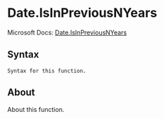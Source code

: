 # Date.IsInPreviousNYears

Microsoft Docs: [Date.IsInPreviousNYears](https://docs.microsoft.com/en-us/powerquery-m/date-isinpreviousnyears)

## Syntax

```
Syntax for this function.
```

## About

About this function.

